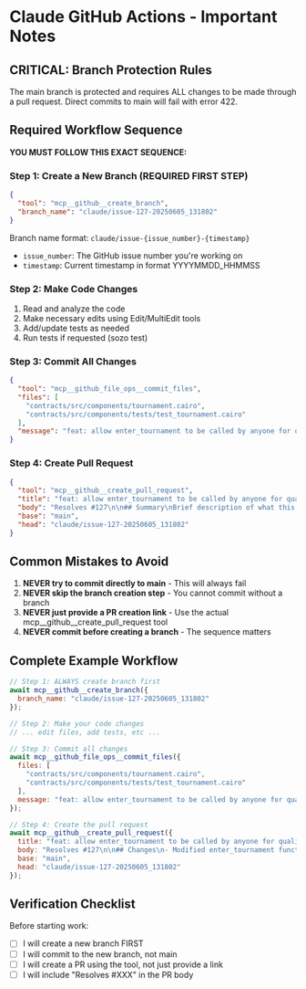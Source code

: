 # Claude GitHub Actions - Important Notes

## CRITICAL: Branch Protection Rules

The main branch is protected and requires ALL changes to be made through a pull request. Direct commits to main will fail with error 422.

## Required Workflow Sequence

**YOU MUST FOLLOW THIS EXACT SEQUENCE:**

### Step 1: Create a New Branch (REQUIRED FIRST STEP)

```json
{
  "tool": "mcp__github__create_branch",
  "branch_name": "claude/issue-127-20250605_131802"
}
```

Branch name format: `claude/issue-{issue_number}-{timestamp}`
- `issue_number`: The GitHub issue number you're working on
- `timestamp`: Current timestamp in format YYYYMMDD_HHMMSS

### Step 2: Make Code Changes

1. Read and analyze the code
2. Make necessary edits using Edit/MultiEdit tools
3. Add/update tests as needed
4. Run tests if requested (sozo test)

### Step 3: Commit All Changes

```json
{
  "tool": "mcp__github_file_ops__commit_files",
  "files": [
    "contracts/src/components/tournament.cairo",
    "contracts/src/components/tests/test_tournament.cairo"
  ],
  "message": "feat: allow enter_tournament to be called by anyone for qualifying addresses\n\nDetailed description of changes..."
}
```

### Step 4: Create Pull Request

```json
{
  "tool": "mcp__github__create_pull_request",
  "title": "feat: allow enter_tournament to be called by anyone for qualifying addresses",
  "body": "Resolves #127\n\n## Summary\nBrief description of what this PR does\n\n## Changes\n- List of specific changes made\n- Another change\n\n## Test Plan\n- How the changes were tested\n\nGenerated with [Claude Code](https://claude.ai/code)",
  "base": "main",
  "head": "claude/issue-127-20250605_131802"
}
```

## Common Mistakes to Avoid

1. **NEVER try to commit directly to main** - This will always fail
2. **NEVER skip the branch creation step** - You cannot commit without a branch
3. **NEVER just provide a PR creation link** - Use the actual mcp__github__create_pull_request tool
4. **NEVER commit before creating a branch** - The sequence matters

## Complete Example Workflow

```javascript
// Step 1: ALWAYS create branch first
await mcp__github__create_branch({
  branch_name: "claude/issue-127-20250605_131802"
});

// Step 2: Make your code changes
// ... edit files, add tests, etc ...

// Step 3: Commit all changes
await mcp__github_file_ops__commit_files({
  files: [
    "contracts/src/components/tournament.cairo",
    "contracts/src/components/tests/test_tournament.cairo"
  ],
  message: "feat: allow enter_tournament to be called by anyone for qualifying addresses"
});

// Step 4: Create the pull request
await mcp__github__create_pull_request({
  title: "feat: allow enter_tournament to be called by anyone for qualifying addresses",
  body: "Resolves #127\n\n## Changes\n- Modified enter_tournament function\n- Added comprehensive tests",
  base: "main",
  head: "claude/issue-127-20250605_131802"
});
```

## Verification Checklist

Before starting work:
- [ ] I will create a new branch FIRST
- [ ] I will commit to the new branch, not main
- [ ] I will create a PR using the tool, not just provide a link
- [ ] I will include "Resolves #XXX" in the PR body
